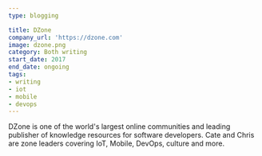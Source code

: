 ```yaml
---
type: blogging

title: DZone
company_url: 'https://dzone.com'
image: dzone.png
category: Both writing
start_date: 2017
end_date: ongoing
tags:
- writing
- iot
- mobile
- devops
---
```


DZone is one of the world's largest online communities and leading publisher of knowledge resources for software developers. Cate and Chris are zone leaders covering IoT, Mobile, DevOps, culture and more.
